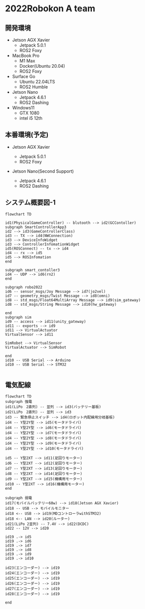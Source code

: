 # 2022Robokon A team
## 開発環境
- Jetson AGX Xavier
  - Jetpack 5.0.1
  - ROS2 Foxy
- MacBook Pro
  - M1 Max
  - Docker(Ubuntu 20.04)
  - ROS2 Foxy
- Surface Go
  - Ubuntu 22.04LTS
  - ROS2 Humble
- Jetson Nano
  - Jetpack 4.6.1
  - ROS2 Dashing
- Windows11
  - GTX 1080
  - intel i5 12th

## 本番環境(予定)
- Jetson AGX Xavier
  - Jetpack 5.0.1
  - ROS2 Foxy

- Jetson Nano(Second Support)
  - Jetpack 4.6.1
  - ROS2 Dashing

  

## システム概要図-1

```mermaid
flowchart TD

id1(PhysicalGameController) -- blutooth --> id2(GCContoller)
subgraph SmartControllerApp3
id2 --> id3(GameControllerClass)
id3 -- TX --> id4(NWConnection)
id3 --> DeviceInfoWidget
id3 --> ControllerInfomationWidget
id5(ROSConnect) -- tx --> id4
id4 -- rx --> id5
id5 --> ROSInfomation
end

subgraph smart_contoller3
id4 -- UDP --> id6(rn2)
end

subgraph robo2022
id6 -- sensor_msgs/Joy Message --> id7(jo2vel)
id7 -- geometry_msgs/Twist Message --> id8(omni)
id8 -- std_msgs/Float64MultiArray Message --> id9(sim_gateway)
id8 -- std_msgs/String Message --> id10(hw_gateway)

end
subgraph sim
id9 -- access --> id11(unity_gateway)
id11 -- exports --> id9
id11 --> VirtualActuator
VirtualSensor --> id11

SimRobot --> VirtualSensor
VirtualActuator --> SimRobot

end
id10 -- USB Serial --> Arduino
id10 -- USB Serial --> STM32


```


## 電気配線

```mermaid
flowchart TD
subgraph 強電
id1(LiPo　2直列) -- 並列 --> id3(バッテリー基板)
id2(LiPo　2直列) -- 並列 --> id3
id3 -- 緊急停止スイッチ --> id4(ロボット内配線用分岐基板)
id4 -- Y型2Y型 --> id5(モータドライバ)
id4 -- Y型2Y型 --> id6(モータドライバ)
id4 -- Y型2Y型 --> id7(モータドライバ)
id4 -- Y型2Y型 --> id8(モータドライバ)
id4 -- Y型2Y型 --> id9(モータドライバ)
id4 -- Y型2Y型 --> id10(モータドライバ)

id5 -- Y型2XT --> id11(足回りモーター)
id6 -- Y型2XT --> id12(足回りモーター)
id7 -- Y型2XT --> id13(足回りモーター)
id8 -- Y型2XT --> id14(足回りモーター)
id9 -- Y型2XT --> id15(機構用モーター)
id10 -- Y型2XT --> id16(機構用モーター)
end

subgraph 弱電
id17(モバイルバッテリー60w) --> id18(Jetson AGX Xavier)
id18 -- USB --> モバイルモニター
id18 <-- USB --> id19(MDコントローラwithSTM32)
id18 <-- LAN --> id20(ルーター)
id21(LiPo 2並列) -- 7.4V --> id22(DCDC)
id22 -- 12V --> id20

id19 .-> id5
id19 .-> id6
id19 .-> id7
id19 .-> id8
id19 .-> id9
id19 .-> id10

id23(エンコーダー) --> id19
id24(エンコーダー) --> id19
id25(エンコーダー) --> id19
id26(エンコーダー) --> id19
id27(エンコーダー) --> id19
id28(エンコーダー) --> id19

end
```
